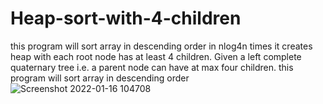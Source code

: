 # Heap-sort-with-4-children
this program will sort array in descending order in nlog4n times it creates heap with each root node has at least 4 children. Given a left complete quaternary tree i.e. a parent node can have at max four children. this program will sort array in descending order 
![Screenshot 2022-01-16 104708](https://user-images.githubusercontent.com/58103972/149648902-6b75c4e7-39f1-42be-831d-65080a5bdc1e.png)
